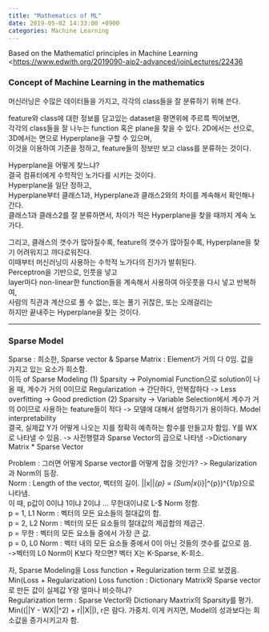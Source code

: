 ```yaml
---
title: "Mathematics of ML"
date: 2019-05-02 14:33:00 +0900
categories: Machine Learning
---
```


Based on the Mathematicl principles in Machine Learning   
<https://www.edwith.org/2019090-aip2-advanced/joinLectures/22436

### Concept of Machine Learning in the mathematics
머신러닝은 수많은 데이터들을 가지고, 각각의 class들을 잘 분류하기 위해 쓴다.   

feature와 class에 대한 정보를 담고있는 dataset을 평면위에 주르륵 찍어보면,   
각각의 class들을 잘 나누는 function 혹은 plane을 찾을 수 있다.
2D에서는 선으로, 3D에서는 면으로 Hyperplane을 구할 수 있으며,   
이것을 이용하여 기준을 정하고, feature들의 정보만 보고 class를 분류하는 것이다.   

Hyperplane을 어떻게 찾느냐?    
결국 컴퓨터에게 수학적인 노가다를 시키는 것이다.   
Hyperplane을 일단 정하고,    
Hyperplane부터 클래스1과, Hyperplane과 클래스2와의 차이를 계속해서 확인해나간다.   
클래스1과 클래스2를 잘 분류하면서, 차이가 적은 Hyperplane을 찾을 때까지 계속 노가다.    

그리고, 클래스의 갯수가 많아질수록, feature의 갯수가 많아질수록,
Hyperplane을 찾기 어려워지고 까다로워진다.    
이때부터 머신러닝이 사용하는 수학적 노가다의 진가가 발휘된다.    
Perceptron을 기반으로, 인풋을 넣고    
layer마다 non-linear한 function들을 계속해서 사용하여 아웃풋을 다시 넣고 반복하여,    
사람의 직관과 계산으로 풀 수 없는, 또는 풀기 귀찮은, 또는 오래걸리는    
하지만 끝내주는 Hyperplane을 찾는 것이다.    

- - -

### Sparse Model    
Sparse : 희소한, Sparse vector & Sparse Matrix : Element가 거의 다 0임. 값을 가지고 있는 요소가 희소함.    
이득 of Sparse Modeling
(1) Sparsity -> Polynomial Function으로 solution이 나올 때, 계수가 거의 0이므로 Regularization -> 간단하다, 안복잡하다 -> Less overfitting -> Good prediction
(2) Sparsity -> Variable Selection에서 계수가 거의 0이므로 사용하는 feature들이 적다 -> 모델에 대해서 설명하기가 용이하다. Model interpretability    
결국, 실제값 Y가 어떻게 나오는 지를 정확히 예측하는 함수를 만들고자 함임.
Y를 WX로 나타낼 수 있음. -> 사전행렬과 Sparse Vector의 곱으로 나타냄 ->Dictionary Matrix * Sparse Vector    

Problem : 그러면 어떻게 Sparse vector를 어떻게 잡을 것인가? -> Regularization과 Norm의 등장.   
Norm : Length of the vector, 벡터의 길이. ||x||_{p} = (Sum|x_{i}|^{p})^{1/p}으로 나타냄.    
이 때, p값이 0이냐 1이냐 2이냐 ... 무한대이냐로 L-$ Norm 정함.    
p = 1, L1 Norm : 벡터의 모든 요소들의 절대값의 합.    
p = 2, L2 Norm : 벡터의 모든 요소들의 절대값의 제곱합의 제곱근.   
p = 무한 : 벡터의 모든 요소들 중에서 가장 큰 값.   
p = 0, L0 Norm : 벡터 내의 모든 요소들 중에서 0이 아닌 것들의 갯수를 값으로 씀.   
->벡터의 L0 Norm이 K보다 작으면? 벡터 X는 K-Sparse, K-희소.   

자, Sparse Modeling을 Loss function + Regularization term 으로 보겠음.   
Min(Loss + Regularization)
Loss function : Dictionary Matrix와 Sparse vector 로 만든 값이 실제값 Y랑 얼마나 비슷하냐?    
Regularization term : Sparse Vector와 Dictionary Maxtrix의 Sparsity를 평가.    
Min((||Y - WX||^2) + r||X||), r은 람다. 가중치. 이게 커지면, Model의 성과보다는 희소값을 증가시키고자 함.

